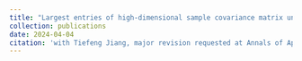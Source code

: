 ```yaml
---
title: "Largest entries of high-dimensional sample covariance matrix under auto-regressive covariance structure"
collection: publications
date: 2024-04-04
citation: 'with Tiefeng Jiang, major revision requested at Annals of Applied Probability.'
---
```

